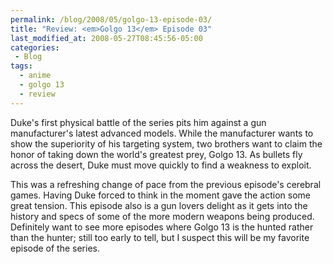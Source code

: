 ```yaml
---
permalink: /blog/2008/05/golgo-13-episode-03/
title: "Review: <em>Golgo 13</em> Episode 03"
last_modified_at: 2008-05-27T08:45:56-05:00
categories:
 - Blog
tags:
  - anime
  - golgo 13
  - review
---
```


Duke's first physical battle of the series pits him against a gun manufacturer's latest advanced models. While the
manufacturer wants to show the superiority of his targeting system, two brothers want to claim the honor of taking down
the world's greatest prey, Golgo 13. As bullets fly across the desert, Duke must move quickly to find a weakness to
exploit.

This was a refreshing change of pace from the previous episode's cerebral games. Having Duke forced to think in the
moment gave the action some great tension. This episode also is a gun lovers delight as it gets into the history and
specs of some of the more modern weapons being produced. Definitely want to see more episodes where Golgo 13 is the
hunted rather than the hunter; still too early to tell, but I suspect this will be my favorite episode of the series.